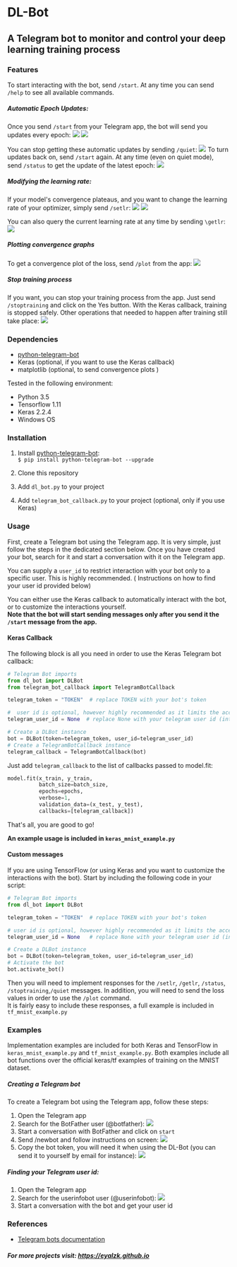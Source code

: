 # DL-Bot
## A Telegram bot to monitor and control your deep learning training process

### Features
To start interacting with the bot, send `/start`.  At any time you can send `/help` to see all available commands.

##### Automatic Epoch Updates:
Once you send `/start` from your Telegram app, the bot will send you updates every epoch:
![](images/IMG-5.JPG)
![](images/IMG-6.JPG)

You can stop getting these automatic updates by sending `/quiet`:
![](images/IMG-7.JPG)
To turn updates back on, send `/start` again.
At any time (even on quiet mode), send `/status` to get the update of the latest epoch:
![](images/IMG-8.JPG)

##### Modifying the learning rate:
If your model's convergence plateaus, and you want to change the learning rate of your optimizer, simply send `/setlr`:
![](images/IMG-9.JPG)
![](images/IMG-10.JPG)

You can also query the current learning rate at any time by sending `\getlr`:
![](images/IMG-11.JPG)

##### Plotting convergence graphs
To get a convergence plot of the loss, send `/plot` from the app:
 ![](images/IMG-12.JPG)

##### Stop training process
If you want, you can stop your training process from the app. Just send `/stoptraining` and click on the Yes button.
With the Keras callback, training is stopped safely. Other operations that needed to happen after training still take place:
![](images/IMG-13.JPG)

 
### Dependencies
   - [python-telegram-bot](https://github.com/python-telegram-bot/python-telegram-bot)
   - Keras (optional, if you want to use the Keras callback)
   - matplotlib (optional, to send convergence plots )  
     
     
   Tested in the following environment:
   - Python 3.5
   - Tensorflow 1.11
   - Keras 2.2.4
   - Windows OS
   
### Installation
1. Install [python-telegram-bot](https://github.com/python-telegram-bot/python-telegram-bot):  
    `$ pip install python-telegram-bot --upgrade`
2. Clone this repository

3. Add `dl_bot.py` to your project

4. Add `telegram_bot_callback.py` to your project (optional, only if you use Keras)

### Usage
First, create a Telegram bot using the Telegram app.
It is very simple, just follow the steps in the dedicated section below.
Once you have created your bot, search for it and start a conversation with it on the Telegram app.

You can supply a `user_id` to restrict interaction with your bot only to a specific user. This is highly recommended.
( Instructions on how to find your user id provided below)

You can either use the Keras callback to automatically interact with the bot, or to customize the interactions yourself.  
__Note that the bot will start sending messages only after you send it the `/start` message from the app.__

#### Keras Callback
The following block is all you need in order to use the Keras Telegram bot callback:
```python
# Telegram Bot imports
from dl_bot import DLBot
from telegram_bot_callback import TelegramBotCallback

telegram_token = "TOKEN"  # replace TOKEN with your bot's token

#  user id is optional, however highly recommended as it limits the access to you alone.
telegram_user_id = None  # replace None with your telegram user id (integer):

# Create a DLBot instance
bot = DLBot(token=telegram_token, user_id=telegram_user_id)
# Create a TelegramBotCallback instance
telegram_callback = TelegramBotCallback(bot)
```
Just add `telegram_callback` to the list of callbacks passed to model.fit:
```python
model.fit(x_train, y_train,
          batch_size=batch_size,
          epochs=epochs,
          verbose=1,
          validation_data=(x_test, y_test),
          callbacks=[telegram_callback])
```
That's all, you are good to go!

__An example usage is included in `keras_mnist_example.py`__
#### Custom messages
If you are using TensorFlow (or using Keras and you want to customize the interactions with the bot). Start by including the following code in your script:
```python
# Telegram Bot imports
from dl_bot import DLBot

telegram_token = "TOKEN"  # replace TOKEN with your bot's token

# user id is optional, however highly recommended as it limits the access to you alone.
telegram_user_id = None   # replace None with your telegram user id (integer):

# Create a DLBot instance
bot = DLBot(token=telegram_token, user_id=telegram_user_id)
# Activate the bot
bot.activate_bot()
```
Then you will need to implement responses for the `/setlr`, `/getlr`, `/status`, `/stoptraining`,`/quiet` messages.
In addition, you will need to send the loss values in order to use the `/plot` command.  
It is fairly easy to include these responses, a full example is included in `tf_mnist_example.py`   
### Examples
Implementation examples are included for both Keras and TensorFlow in `keras_mnist_example.py` and `tf_mnist_example.py`.
Both examples include all bot functions over the official keras/tf examples of training on the MNIST dataset. 


##### Creating a Telegram bot
To create a Telegram bot using the Telegram app, follow these steps:
1. Open the Telegram app
2. Search for the BotFather user (@botfather):
![](images/IMG-1.JPG)
3. Start a conversation with BotFather and click on `start`
4. Send /newbot and follow instructions on screen:
![](images/IMG-2.JPG)
5. Copy the bot token, you will need it when using the DL-Bot (you can send it to yourself by email for instance):
![](images/IMG-3.JPG)

##### Finding your Telegram user id:
1. Open the Telegram app
2. Search for the userinfobot user (@userinfobot):
![](images/IMG-4.png)
3. Start a conversation with the bot and get your user id

### References
  - [Telegram bots documentation](https://core.telegram.org/bots)
    

##### For more projects visit: https://eyalzk.github.io